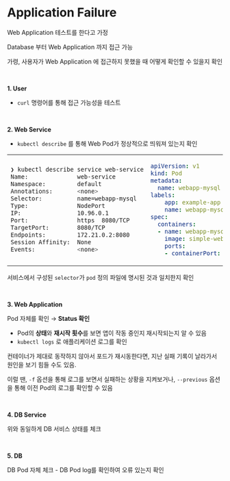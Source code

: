 # Application Failure

Web Application 테스트를 한다고 가정

Database 부터 Web Application 까지 접근 가능

가령, 사용자가 Web Application 에 접근하지 못했을 때 어떻게 확인할 수 있을지 확인

<br/>

**1. User**
- `curl` 명령어를 통해 접근 가능성을 테스트

<br/>

**2. Web Service**
- `kubectl describe` 를 통해 Web Pod가 정상적으로 띄워져 있는지 확인

<table>
<tr><td>

```bash
❯ kubectl describe service web-service
Name:              web-service
Namespace:         default
Annotations:       <none>
Selector:          name=webapp-mysql
Type:              NodePort
IP:                10.96.0.1
Port:              https  8080/TCP
TargetPort:        8080/TCP
Endpoints:         172.21.0.2:8080
Session Affinity:  None
Events:            <none>
```

</td><td>

```yaml
apiVersion: v1
kind: Pod
metadata:
  name: webapp-mysql
labels:
    app: example-app
    name: webapp-mysql
spec:
  containers:
  - name: webapp-mysql
    image: simple-webapp-mysql
    ports:
    - containerPort: 8080
```

</td></tr>
</table>

서비스에서 구성된 `selector`가 `pod` 정의 파일에 명시된 것과 일치한지 확인

<br/>

**3. Web Application**

Pod 자체를 확인 → **Status 확인** 

- Pod의 **상태**와 **재시작 횟수**를 보면 앱이 작동 중인지 재시작되는지 알 수 있음
- `kubectl logs` 로 애플리케이션 로그를 확인

컨테이너가 제대로 동작하지 않아서 포드가 재시동한다면,
지난 실패 기록이 날라가서 원인을 보기 힘들 수도 있음.

이럴 땐, `-f` 옵션을 통해 로그를 보면서 실패하는 상황을 지켜보거나, 
`--previous` 옵션을 통해 이전 Pod의 로그를 확인할 수 있음

<br/>

**4. DB Service**

위와 동일하게 DB 서비스 상태를 체크

<br/>

**5. DB**

DB Pod 자체 체크 - DB Pod log를 확인하여 오류 있는지 확인

